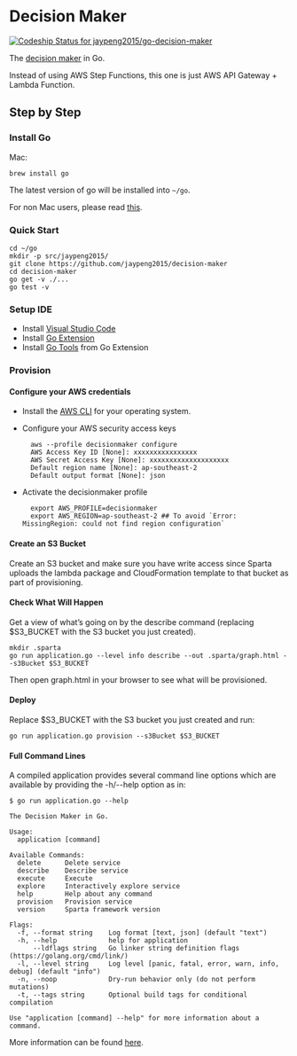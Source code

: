 # Decision Maker

[ ![Codeship Status for jaypeng2015/go-decision-maker](https://app.codeship.com/projects/9ffed2c0-9513-0135-cd90-467ad8efcfd1/status?branch=master)](https://app.codeship.com/projects/251157)

The [decision maker](https://github.com/jaypeng2015/decision-maker) in Go.

Instead of using AWS Step Functions, this one is just AWS API Gateway + Lambda Function.

## Step by Step

### Install Go

Mac:

```
brew install go
```

The latest version of go will be installed into `~/go`.

For non Mac users, please read [this](https://golang.org/doc/install).

### Quick Start

```
cd ~/go
mkdir -p src/jaypeng2015/
git clone https://github.com/jaypeng2015/decision-maker
cd decision-maker
go get -v ./...
go test -v
```

### Setup IDE

 - Install [Visual Studio Code](https://code.visualstudio.com/)
 - Install [Go Extension](https://github.com/Microsoft/vscode-go/)
 - Install [Go Tools](https://github.com/Microsoft/vscode-go/wiki/Go-tools-that-the-Go-extension-depends-on) from Go Extension

 ### Provision

 #### Configure your AWS credentials

  - Install the [AWS CLI](http://docs.aws.amazon.com/cli/latest/userguide/installing.html) for your operating system.
  - Configure your AWS security access keys

    ```
      aws --profile decisionmaker configure
      AWS Access Key ID [None]: xxxxxxxxxxxxxxxx
      AWS Secret Access Key [None]: xxxxxxxxxxxxxxxxxxxx
      Default region name [None]: ap-southeast-2
      Default output format [None]: json
    ```

  - Activate the decisionmaker profile

    ```
      export AWS_PROFILE=decisionmaker
      export AWS_REGION=ap-southeast-2 ## To avoid `Error: MissingRegion: could not find region configuration`
    ```

#### Create an S3 Bucket

Create an S3 bucket and make sure you have write access since Sparta uploads the lambda package and CloudFormation template to that bucket as part of provisioning.

#### Check What Will Happen

Get a view of what’s going on by the describe command (replacing $S3_BUCKET with the S3 bucket you just created).

```
mkdir .sparta
go run application.go --level info describe --out .sparta/graph.html --s3Bucket $S3_BUCKET
```

Then open graph.html in your browser to see what will be provisioned.

#### Deploy

Replace $S3_BUCKET with the S3 bucket you just created and run:

```
go run application.go provision --s3Bucket $S3_BUCKET
```

#### Full Command Lines

A compiled application provides several command line options which are available by providing the -h/--help option as in:

```
$ go run application.go --help

The Decision Maker in Go.

Usage:
  application [command]

Available Commands:
  delete      Delete service
  describe    Describe service
  execute     Execute
  explore     Interactively explore service
  help        Help about any command
  provision   Provision service
  version     Sparta framework version

Flags:
  -f, --format string    Log format [text, json] (default "text")
  -h, --help             help for application
      --ldflags string   Go linker string definition flags (https://golang.org/cmd/link/)
  -l, --level string     Log level [panic, fatal, error, warn, info, debug] (default "info")
  -n, --noop             Dry-run behavior only (do not perform mutations)
  -t, --tags string      Optional build tags for conditional compilation

Use "application [command] --help" for more information about a command.

```

More information can be found [here](http://gosparta.io/docs/application/commandline/).
